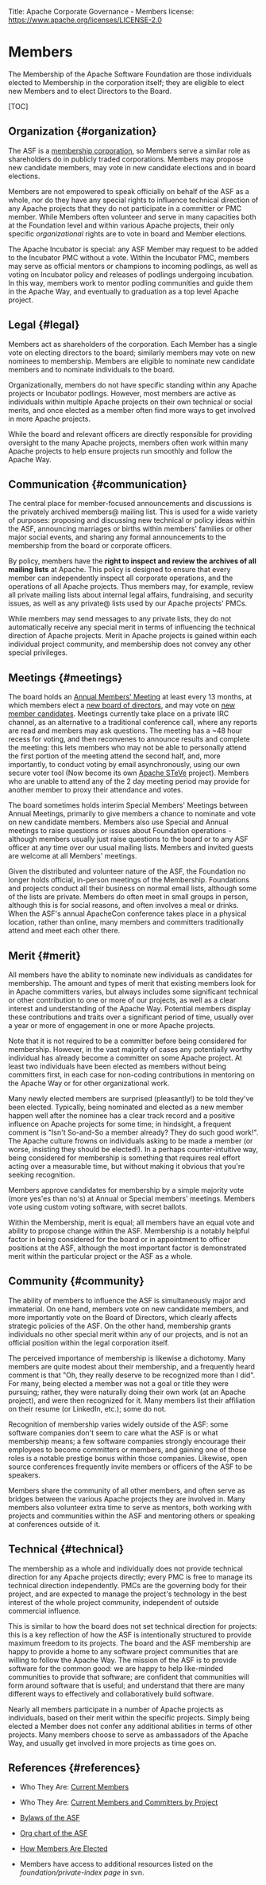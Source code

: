 Title:     Apache Corporate Governance - Members
license: https://www.apache.org/licenses/LICENSE-2.0

# Members

The Membership of the Apache Software Foundation are those individuals 
elected to Membership in the corporation itself; they are eligible to 
elect new Members and to elect Directors to the Board.

[TOC]

## Organization  {#organization}

The ASF is a [membership corporation][1], so Members serve a similar role as 
shareholders do in publicly traded corporations. Members may propose new 
candidate members, may vote in new candidate elections and in board elections.

Members are not empowered to speak officially on behalf of the ASF as a whole, 
nor do they have any special rights to influence technical direction of any 
Apache projects that they do not participate in a committer or PMC member. While Members often volunteer and serve in many capacities both at the 
Foundation level and within various Apache projects, their only specific 
*organizational* rights are to vote in board and Member elections.

The Apache Incubator is special: any ASF Member may request to be added to the 
Incubator PMC without a vote. Within the Incubator PMC, members may serve as 
official mentors or champions to incoming podlings, as well as voting on 
Incubator policy and releases of podlings undergoing incubation. In this way, 
members work to mentor podling communities and guide them in the Apache Way, 
and eventually to graduation as a top level Apache project.

## Legal  {#legal}

Members act as shareholders of the corporation. Each Member has a 
single vote on electing directors to the board; similarly members may vote on 
new nominees to membership. Members are eligible to nominate new candidate 
members and to nominate individuals to the board.

Organizationally, members do not have specific standing within any Apache 
projects or Incubator podlings. However, most members are active as individuals 
within multiple Apache projects on their own technical or social merits, and 
once elected as a member often find more ways to get involved in more Apache 
projects.

While the board and relevant officers are directly responsible for providing 
oversight to the many Apache projects, members often work within many Apache 
projects to help ensure projects run smoothly and follow the Apache Way.

## Communication  {#communication}

The central place for member-focused announcements and discussions is the 
privately archived members@ mailing list. This is used for a wide variety of 
purposes: proposing and discussing new technical or policy ideas within 
the ASF, announcing marriages or births within members' families or other major 
social events, and sharing any formal announcements to the membership from the board or 
corporate officers.

By policy, members have the **right to inspect and review the archives of all 
mailing lists** at Apache. This policy is designed to ensure that every member 
can independently inspect all corporate operations, and the operations of all 
Apache projects. Thus members may, for example, review all private mailing lists
about internal legal affairs, fundraising, and security issues, as well as any 
private@ lists used by our Apache projects' PMCs.

While members may send messages to any private lists, they do not automatically 
receive any special merit in terms of influencing the technical direction of 
Apache projects. Merit in Apache projects is gained within each individual 
project community, and membership does not convey any other special privileges.

## Meetings  {#meetings}

The board holds an [Annual Members' Meeting][2] at least every 13 months, at which members elect a [new board of 
directors][3], and may vote on [new member candidates][4]. Meetings 
currently take place on a private IRC channel, as an alternative to a traditional 
conference call, where any reports are read and members may ask questions. The 
meeting has a ~48 hour recess for voting, and then reconvenes to announce results 
and complete the meeting: this lets members who may not be able to personally 
attend the first portion of the meeting attend the second half, and, more importantly, to 
conduct voting by email asynchronously, using our own secure voter tool
(Now become its own [Apache STeVe][5] project). Members who are 
unable to attend any of the 2 day meeting period may provide for another member 
to proxy their attendance and votes.

The board sometimes holds interim Special Members' Meetings between Annual 
Meetings, primarily to give members a chance to nominate and vote on new candidate members. Members also use Special and Annual meetings to raise 
questions or issues about Foundation operations - although members 
usually just raise questions to the board or to any ASF officer at any time 
over our usual mailing lists. Members and invited guests are welcome at all 
Members' meetings.

Given the distributed and volunteer nature of the ASF, the Foundation no longer holds official, in-person 
meetings of the Membership. Foundations and projects conduct all their business on normal email lists, although some of the lists are 
private. Members do often meet in small groups in person, although this is for 
social reasons, and often involves a meal or drinks. When the ASF's annual ApacheCon conference takes place in a physical location, rather than online, many members and committers 
traditionally attend and meet each other there.

## Merit  {#merit}

All members have the ability to nominate new individuals as candidates for 
membership. The amount and types of merit that existing members look for in 
Apache committers varies, but always includes some significant technical or 
other contribution to one or more of our projects, as well as a clear interest 
and understanding of the Apache Way. Potential members display these contributions and 
traits over a significant period of time, usually over a year or more of 
engagement in one or more Apache projects.

Note that it is not required to be a committer before being considered for 
membership. However, in the vast majority of cases any 
potentially worthy individual has already become a committer on some Apache 
project. At least two individuals have been elected as members without being 
committers first, in each case for non-coding contributions in mentoring on the 
Apache Way or for other organizational work.

Many newly elected members are surprised (pleasantly!) to be told they've been 
elected. Typically, being nominated and elected as a new member happen well after the nominee has a clear track record and a positive 
influence on Apache projects for some time; in hindsight, a frequent comment 
is "Isn't So-and-So a member already? They do such good work!". The Apache culture frowns on individuals 
asking to be made a member (or worse, insisting they should be elected!). In a perhaps counter-intuitive way, being considered 
for membership is something that requires real effort acting over a measurable 
time, but without making it obvious that you're seeking recognition.

Members approve candidates for membership by a simple majority vote (more yes'es than no's) 
at Annual or Special members' meetings. Members vote using custom 
voting software, with secret ballots.

Within the Membership, merit is equal; all members have an equal vote and 
ability to propose change within the ASF. Membership is a notably helpful factor 
in being considered for the board or in appointment to officer positions at the 
ASF, although the most important factor is demonstrated merit within the 
particular project or the ASF as a whole.

## Community  {#community}

The ability of members to influence the ASF is simultaneously major and 
immaterial. On one hand, members vote on new candidate members, and more 
importantly vote on the Board of Directors, which clearly affects strategic 
policies of the ASF. On the other hand, membership grants individuals no other 
special merit within any of our projects, and is not an official position within 
the legal corporation itself.

The perceived importance of membership is likewise a dichotomy. Many members are 
quite modest about their membership, and a frequently heard comment is that 
"Oh, they really deserve to be recognized more than I did". For many, being 
elected a member was not a goal or title they were pursuing; rather, 
they were naturally doing their own work (at an Apache project), and were then 
recognized for it. Many members list their affiliation on their resume (or 
LinkedIn, etc.); some do not.

Recognition of membership varies widely outside of the ASF: some software 
companies don't seem to care what the ASF is or what membership means; a few 
software companies strongly encourage their employees to become committers 
or members, and gaining one of those roles is a notable prestige bonus within 
those companies. Likewise, open source conferences frequently invite members or officers of the ASF to be speakers.

Members share the community of all other members, and often serve 
as bridges between the various Apache projects they are involved in. 
Many members also volunteer extra time to serve as mentors, both working with projects and communities within the ASF and mentoring 
others or speaking at conferences outside of it.

## Technical  {#technical}

The membership as a whole and individually does not provide technical direction 
for any Apache projects directly; every PMC is free to manage its technical 
direction independently. PMCs are the governing body for their project, and are 
expected to manage the project's technology in the best interest of the whole 
project community, independent of outside commercial influence.

This is similar to how the board does not set technical direction for projects: 
this is a key reflection of how the ASF is intentionally structured to provide 
maximum freedom to its projects. The board and the ASF membership are happy to 
provide a home to any software project communities that are willing to follow 
the Apache Way. The mission of the ASF is to provide software for the common 
good: we are happy to help like-minded communities to provide that software; are 
confident that communities will form around software that is useful; and 
understand that there are many different ways to effectively and collaboratively 
build software.

Nearly all members participate in a number of 
Apache projects as individuals, based on their merit within the specific 
projects. Simply being elected a Member does not confer any additional 
abilities in terms of other projects. Many members choose to serve as ambassadors 
of the Apache Way, and usually get involved in more projects as time goes on.

## References  {#references}

* Who They Are: [Current Members](/foundation/members.html)
* Who They Are: [Current Members and Committers by Project](http://people.apache.org/committer-index.html)
* [Bylaws of the ASF](/foundation/bylaws.html)
* [Org chart of the ASF](orgchart.html)
* [How Members Are Elected](/foundation/governance/meetings#membervoting)
* Members have access to additional resources listed on the _foundation/private-index page_ in svn.


  [1]: /foundation/bylaws
  [2]: /foundation/bylaws#3.2
  [3]: /foundation/governance/meetings#boardvoting
  [4]: /foundation/governance/meetings#membervoting
  [5]: https://steve.apache.org/
